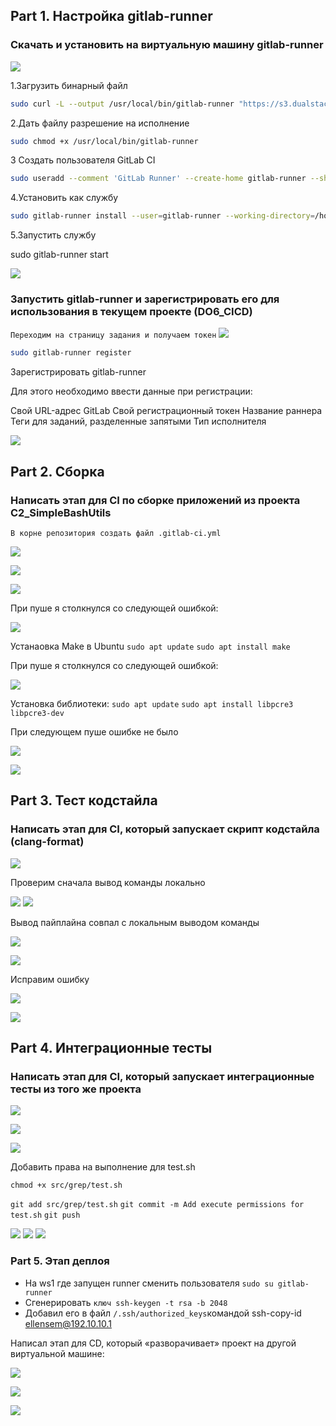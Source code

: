 ## Part 1. Настройка gitlab-runner

### Скачать и установить на виртуальную машину gitlab-runner

![](/misc/1.1%20Ubuntu%2022.png)

1.Загрузить бинарный файл 

```sh
sudo curl -L --output /usr/local/bin/gitlab-runner "https://s3.dualstack.us-east-1.amazonaws.com/gitlab-runner-downloads/latest/binaries/gitlab-runner-linux-amd64"
```

2.Дать файлу разрешение на исполнение

```sh
sudo chmod +x /usr/local/bin/gitlab-runner
```
3 Создать пользователя GitLab CI
```sh
sudo useradd --comment 'GitLab Runner' --create-home gitlab-runner --shell /bin/bash
```

4.Установить как службу
```sh
sudo gitlab-runner install --user=gitlab-runner --working-directory=/home/gitlab-runner
```
5.Запустить службу

sudo gitlab-runner start

![](/misc/1.2%20sudo%20gitlab-runner%20start.png)

### Запустить gitlab-runner и зарегистрировать его для использования в текущем проекте (DO6_CICD)

`Переходим на страницу задания и получаем токен`
![](/misc/1.3%20Token.png)

```sh
sudo gitlab-runner register
```
Зарегистрировать gitlab-runner

Для этого необходимо ввести данные при регистрации:

Cвой URL-адрес GitLab
Cвой регистрационный токен
Название раннера
Теги для заданий, разделенные запятыми
Тип исполнителя

![](/misc/1.4%20sudo%20gitlab-runner%20register.png)

## Part 2. Сборка
### Напиcать этап для CI по сборке приложений из проекта C2_SimpleBashUtils

`В корне репозитория создать файл .gitlab-ci.yml`

![](/misc/2.1%20.gitlab-ci.png)

![](/misc/2.1%202.png)

![](/misc/2.1%203%20qwe.png)

При пуше я столкнулся со следующей ошибкой:

![](/misc/2.2%20%20Makefile%20.png)

Устанаовка Make в Ubuntu 
`sudo apt update`
`sudo apt install make`

При пуше я столкнулся со следующей ошибкой:

![](/misc/2.2%20pcre.png)

Установка библиотеки:
`sudo apt update`
`sudo apt install libpcre3 libpcre3-dev`

При следующем пуше ошибке не было

![](/misc/2.4%20stage_build.png)

![](/misc/2.3%20passed.png)

## Part 3. Тест кодстайла

### Напиcать этап для CI, который запускает скрипт кодстайла (clang-format)

![](/misc/3.1%20.png)

Проверим сначала вывод команды локально

![](/misc/3.2%201.png)
![](/misc/3.2%202.png)

Вывод пайплайна совпал с локальным выводом команды

![](/misc/3.4%20failed%20.png)

![](/misc/3.3%20failed.png)

Исправим ошибку 

![](/misc/3.4%20passed.png)

![](/misc/3.3%20passed.png)

## Part 4. Интеграционные тесты

### Написать этап для CI, который запускает интеграционные тесты из того же проекта

![](/misc/4.1.png)

![](/misc/4.2%20.png)

![](/misc/4.3.png)

Добавить права на выполнение для test.sh

`chmod +x src/grep/test.sh`

`git add src/grep/test.sh`
`git commit -m Add execute permissions for test.sh`
`git push`

![](/misc/4.4.png)
![](/misc/4.5.png)
![](/misc/4.6.png)

### Part 5. Этап деплоя

- На ws1 где запущен runner сменить пользователя `sudo su gitlab-runner`
- Сгенерировать `ключ ssh-keygen -t rsa -b 2048`
- Добавил его в файл `/.ssh/authorized_keys`командой ssh-copy-id ellensem@192.10.10.1

Написал этап для CD, который «разворачивает» проект на другой виртуальной машине:

![](/misc/5.1.png)

![](/misc/5.2.png)

![](/misc/5.3.png)










